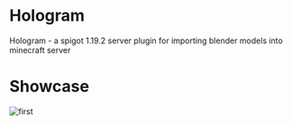 # Hologram
Hologram - a spigot 1.19.2 server plugin for importing blender models into minecraft server

# Showcase
![first](https://user-images.githubusercontent.com/107749872/206794433-bfec93fa-7273-42a5-9178-af23f6aa6a95.png)
